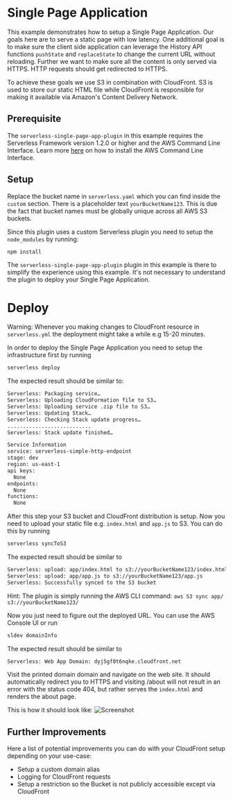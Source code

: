 # Single Page Application

This example demonstrates how to setup a Single Page Application. Our goals here are to serve a static page with low latency. One additional goal is to make sure the client side application can leverage the History API functions `pushState` and `replaceState` to change the current URL without reloading. Further we want to make sure all the content is only served via HTTPS. HTTP requests should get redirected to HTTPS.

To achieve these goals we use S3 in combination with CloudFront. S3 is used to store our static HTML file while CloudFront is responsible for making it available via Amazon's Content Delivery Network.

## Prerequisite

The `serverless-single-page-app-plugin` in this example requires the Serverless Framework version 1.2.0 or higher and the AWS Command Line Interface. Learn more [here](http://docs.aws.amazon.com/cli/latest/userguide/installing.html) on how to install the AWS Command Line Interface.

## Setup

Replace the bucket name in `serverless.yaml` which you can find inside the `custom` section. There is a placeholder text `yourBucketName123`. This is due the fact that bucket names must be globally unique across all AWS S3 buckets.

Since this plugin uses a custom Serverless plugin you need to setup the `node_modules` by running:

```bash
npm install
```

The `serverless-single-page-app-plugin` plugin in this example is there to simplify the experience using this example. It's not necessary to understand the plugin to deploy your Single Page Application.

# Deploy

Warning: Whenever you making changes to CloudFront resource in `serverless.yml` the deployment might take a while e.g 15-20 minutes.

In order to deploy the Single Page Application you need to setup the infrastructure first by running

```bash
serverless deploy
```

The expected result should be similar to:

```bash
Serverless: Packaging service…
Serverless: Uploading CloudFormation file to S3…
Serverless: Uploading service .zip file to S3…
Serverless: Updating Stack…
Serverless: Checking Stack update progress…
...........................
Serverless: Stack update finished…

Service Information
service: serverless-simple-http-endpoint
stage: dev
region: us-east-1
api keys:
  None
endpoints:
  None
functions:
  None
```

After this step your S3 bucket and CloudFront distribution is setup. Now you need to upload your static file e.g. `index.html` and `app.js` to S3. You can do this by running

```bash
serverless syncToS3
```

The expected result should be similar to

```bash
Serverless: upload: app/index.html to s3://yourBucketName123/index.html
Serverless: upload: app/app.js to s3://yourBucketName123/app.js
Serverless: Successfully synced to the S3 bucket
```

Hint: The plugin is simply running the AWS CLI command: `aws S3 sync app/ s3://yourBucketName123/`

Now you just need to figure out the deployed URL. You can use the AWS Console UI or run

```bash
sldev domainInfo
```

The expected result should be similar to

```bash
Serverless: Web App Domain: dyj5gf0t6nqke.cloudfront.net
```

Visit the printed domain domain and navigate on the web site. It should automatically redirect you to HTTPS and visiting <yourURL>/about will not result in an error with the status code 404, but rather serves the `index.html` and renders the about page.

This is how it should look like: ![Screenshot](https://cloud.githubusercontent.com/assets/223045/20391786/287cb310-acd5-11e6-9eaf-89f641ed9e14.png)

## Further Improvements

Here a list of potential improvements you can do with your CloudFront setup depending on your use-case:

- Setup a custom domain alias
- Logging for CloudFront requests
- Setup a restriction so the Bucket is not publicly accessible except via CloudFront
